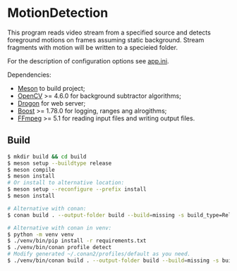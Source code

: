 # MotionDetection

This program reads video stream from a specified source and detects foreground
motions on frames assuming static background. Stream fragments with motion will
be written to a specieied folder.

For the description of configuration options see [app.ini](app.ini).

Dependencies:
- [Meson](https://mesonbuild.com/) to build project;
- [OpenCV](https://github.com/opencv/opencv) >= 4.6.0 for background subtractor
  algorithms;
- [Drogon](https://github.com/drogonframework/drogon) for web server;
- [Boost](https://www.boost.org/) >= 1.78.0 for logging, ranges ang alrogithms;
- [FFmpeg](https://ffmpeg.org/doxygen/trunk/index.html) >= 5.1 for reading
  input files and writing output files.

## Build

```bash
$ mkdir build && cd build
$ meson setup --buildtype release
$ meson compile
$ meson install
# Or install to alternative location:
$ meson setup --reconfigure --prefix install
$ meson install

# Alternative with conan:
$ conan build . --output-folder build --build=missing -s build_type=Release

# Alternative with conan in venv:
$ python -m venv venv
$ ./venv/bin/pip install -r requirements.txt
$ ./venv/bin/conan profile detect
# Modify generated ~/.conan2/profiles/default as you need.
$ ./venv/bin/conan build . --output-folder build --build=missing -s build_type=Release
```
